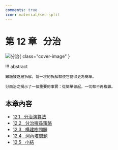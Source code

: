 ```yaml
---
comments: true
icon: material/set-split
---
```


# 第 12 章 &nbsp; 分治

![分治](../assets/covers/chapter_divide_and_conquer.jpg){ class="cover-image" }

!!! abstract

    難題被逐層拆解，每一次的拆解都使它變得更為簡單。
    
    分而治之揭示了一個重要的事實：從簡單做起，一切都不再複雜。

## 本章內容

- [12.1 &nbsp; 分治演算法](divide_and_conquer.md)
- [12.2 &nbsp; 分治搜尋策略](binary_search_recur.md)
- [12.3 &nbsp; 構建樹問題](build_binary_tree_problem.md)
- [12.4 &nbsp; 河內塔問題](hanota_problem.md)
- [12.5 &nbsp; 小結](summary.md)
